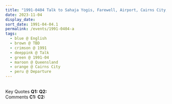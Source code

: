 ```yaml
---
title: "1991-0404 Talk to Sahaja Yogis, Farewell, Airport, Cairns City, Queensland, Australia"
date: 2023-11-04
display_date: 
sort_date: 1991-04-04.1
permalink: /events/1991-0404-a
tags:
  - blue @ English
  - brown @ TBD
  - crimson @ 1991
  - deeppink @ Talk
  - green @ 1991-04
  - maroon @ Queensland
  - orange @ Cairns City
  - peru @ Departure
---
```


<br>

<wave-list>
  <list-title color="DarkSeaGreen" width="55">Key Quotes</list-title>
  <list-item color="BlanchedAlmond" width="280"><b>Q1:</b> <i></i></list-item>
  <list-item color="Lavender" width="280"><b>Q2:</b> <i></i></list-item>
</wave-list>

<br>

<wave-list>
  <list-title color="DarkSeaGreen" width="55">Comments</list-title>
  <list-item color="BlanchedAlmond" width="280"><b>C1:</b> <i></i></list-item>
  <list-item color="Lavender" width="280"><b>C2:</b> <i></i></list-item>
</wave-list>
